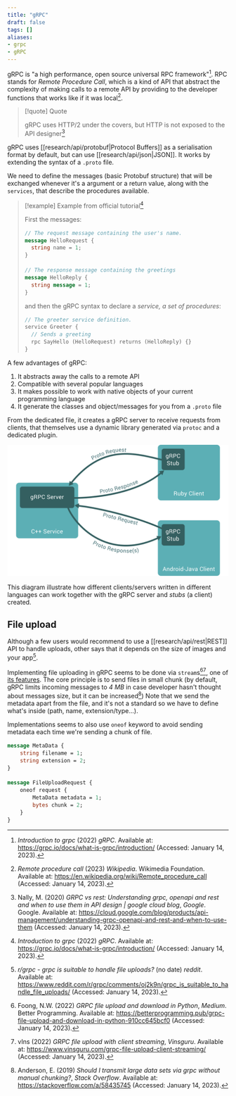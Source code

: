 ```yaml
---
title: "gRPC"
draft: false
tags: []
aliases:
- grpc
- gRPC
---
```


gRPC is "a high performance, open source universal RPC framework"[^grpcio].
RPC stands for *Remote Procedure Call*, which is a kind of API that abstract the complexity of making calls to a remote API by providing to the developer functions that works like if it was local[^wikipedia].

> [!quote] Quote
> 
> gRPC uses HTTP/2 under the covers, but HTTP is not exposed to the API designer[^googlecloud]

gRPC uses [[research/api/protobuf|Protocol Buffers]] as a serialisation format by default, but can use [[research/api/json|JSON]]. It works by extending the syntax of a `.proto` file.

We need to define the messages (basic Protobuf structure) that will be exchanged whenever it's a argument or a return value, along with the `services`, that describe the procedures available.

> [!example] Example from official tutorial[^grpcio]
>
> First the messages:
> ```protobuf
> // The request message containing the user's name.
> message HelloRequest {
>   string name = 1;
> }
> 
> // The response message containing the greetings
> message HelloReply {
>   string message = 1;
> }
> ```
>
> and then the gRPC syntax to declare a *service, a set of procedures*:
> ```protobuf
> // The greeter service definition.
> service Greeter {
>   // Sends a greeting
>   rpc SayHello (HelloRequest) returns (HelloReply) {}
> }
> ```

A few advantages of gRPC:
1. It abstracts away the calls to a remote API
2. Compatible with several popular languages
3. It makes possible to work with native objects of your current programming language
4. It generate the classes and object/messages for you from a `.proto` file

From the dedicated file, it creates a gRPC server to receive requests from clients, that themselves use a dynamic library generated via `protoc` and a dedicated plugin.

![Architecture of gRPC](research/api/grpc-architecture.svg)

This diagram illustrate how different clients/servers written in different languages can work together with the gRPC server and *stubs* (a client) created.

## File upload

Although a few users would recommend to use a [[research/api/rest|REST]] API to handle uploads, other says that it depends on the size of images and your app[^reddit_grpc_files].

Implementing file uploading in gRPC seems to be done via `stream`s[^betterprogramming][^vinsguru], one of [its features](https://grpc.io/docs/what-is-grpc/core-concepts/#client-streaming-rpc). The core principle is to send files in small chunk (by default, gRPC limits incoming messages to *4 MB* in case developer hasn't thought about messages size, but it can be increased[^sof_4mb]) Note that we send the metadata apart from the file, and it's not a standard so we have to define what's inside (path, name, extension/type...).

Implementations seems to also use `oneof` keyword to avoid sending metadata each time we're sending a chunk of file.
```protobuf
message MetaData {
	string filename = 1;
	string extension = 2;
}

message FileUploadRequest {
	oneof request {
		MetaData metadata = 1;
		bytes chunk = 2;
	}
}
```

[^grpcio]: _Introduction to grpc_ (2022) _gRPC_. Available at: https://grpc.io/docs/what-is-grpc/introduction/ (Accessed: January 14, 2023).
[^wikipedia]: _Remote procedure call_ (2023) _Wikipedia_. Wikimedia Foundation. Available at: https://en.wikipedia.org/wiki/Remote_procedure_call (Accessed: January 14, 2023).
[^googlecloud]: Nally, M. (2020) _GRPC vs rest: Understanding grpc, openapi and rest and when to use them in API design | google cloud blog_, _Google_. Google. Available at: https://cloud.google.com/blog/products/api-management/understanding-grpc-openapi-and-rest-and-when-to-use-them (Accessed: January 14, 2023).
[^reddit_grpc_files]: _r/grpc - grpc is suitable to handle file uploads?_ (no date) _reddit_. Available at: https://www.reddit.com/r/grpc/comments/oj2k9n/grpc_is_suitable_to_handle_file_uploads/ (Accessed: January 14, 2023).
[^betterprogramming]: Foong, N.W. (2022) _GRPC file upload and download in Python_, _Medium_. Better Programming. Available at: https://betterprogramming.pub/grpc-file-upload-and-download-in-python-910cc645bcf0 (Accessed: January 14, 2023).
[^vinsguru]: vIns (2022) _GRPC file upload with client streaming_, _Vinsguru_. Available at: https://www.vinsguru.com/grpc-file-upload-client-streaming/ (Accessed: January 14, 2023).
[^sof_4mb]: Anderson, E. (2019) _Should I transmit large data sets via grpc without manual chunking?_, _Stack Overflow_. Available at: https://stackoverflow.com/a/58435745 (Accessed: January 14, 2023).